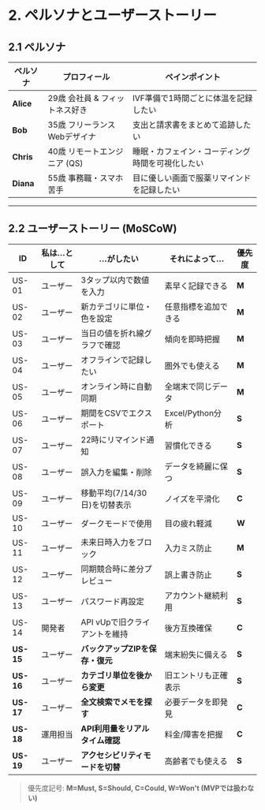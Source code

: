 # 2. ペルソナとユーザーストーリー

## 2.1 ペルソナ

| ペルソナ | プロフィール | ペインポイント |
|----------|-------------|----------------|
| **Alice** | 29歳 会社員 & フィットネス好き | IVF準備で1時間ごとに体温を記録したい |
| **Bob**   | 35歳 フリーランスWebデザイナ | 支出と請求書をまとめて追跡したい |
| **Chris** | 40歳 リモートエンジニア (QS) | 睡眠・カフェイン・コーディング時間を可視化したい |
| **Diana** | 55歳 事務職・スマホ苦手 | 目に優しい画面で服薬リマインドを記録したい |

---

## 2.2 ユーザーストーリー (MoSCoW)

| ID  | 私は…として | …がしたい | それによって… | 優先度 |
|-----|-------------|-----------|---------------|--------|
| US-01 | ユーザー | 3タップ以内で数値を入力 | 素早く記録できる | **M** |
| US-02 | ユーザー | 新カテゴリに単位・色を設定 | 任意指標を追加できる | **M** |
| US-03 | ユーザー | 当日の値を折れ線グラフで確認 | 傾向を即時把握 | **M** |
| US-04 | ユーザー | オフラインで記録したい | 圏外でも使える | **M** |
| US-05 | ユーザー | オンライン時に自動同期 | 全端末で同じデータ | **M** |
| US-06 | ユーザー | 期間をCSVでエクスポート | Excel/Python分析 | **S** |
| US-07 | ユーザー | 22時にリマインド通知 | 習慣化できる | **S** |
| US-08 | ユーザー | 誤入力を編集・削除 | データを綺麗に保つ | **S** |
| US-09 | ユーザー | 移動平均(7/14/30日)を切替表示 | ノイズを平滑化 | **C** |
| US-10 | ユーザー | ダークモードで使用 | 目の疲れ軽減 | **W** |
| US-11 | ユーザー | 未来日時入力をブロック | 入力ミス防止 | **M** |
| US-12 | ユーザー | 同期競合時に差分プレビュー | 誤上書き防止 | **S** |
| US-13 | ユーザー | パスワード再設定 | アカウント継続利用 | **S** |
| US-14 | 開発者 | API vUpで旧クライアントを維持 | 後方互換確保 | **C** |
| **US-15** | ユーザー | **バックアップZIPを保存・復元** | 端末紛失に備える | **S** |
| **US-16** | ユーザー | **カテゴリ単位を後から変更** | 旧エントリも正確表示 | **S** |
| **US-17** | ユーザー | **全文検索でメモを探す** | 必要データを即発見 | **C** |
| **US-18** | 運用担当 | **API利用量をリアルタイム確認** | 料金/障害を把握 | **C** |
| **US-19** | ユーザー | **アクセシビリティモードを切替** | 高齢者でも使える | **S** |

> 優先度記号: **M=Must, S=Should, C=Could, W=Won't (MVPでは扱わない)**
